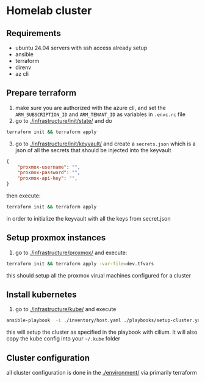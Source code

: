 # Homelab cluster

## Requirements
- ubuntu 24.04 servers with ssh access already setup
- ansible
- terraform
- direnv
- az cli

## Prepare terraform

1) make sure you are authorized with the azure cli, and set the `ARM_SUBSCRIPTION_ID` and `ARM_TENANT_ID` as variables in `.envc.rc` file
2) go to [./infrastructure/init/state/](./infrastructure/init/state/) and do
``` sh
terraform init && terraform apply
```


3) go to [./infrastructure/init/keyvault/](./infrastructure/init/keyvault/) and create a `secrets.json` which is a json of all the secrets that should be injected into the keyvault
``` json
{
    "proxmox-username": "",
    "proxmox-password": "",
    "proxmox-api-key": "",
}
```
then execute:
 ``` sh
terraform init && terraform apply
```
in order to initialize the keyvault with all the keys from secret.json

## Setup proxmox instances

1) go to [./infrastructure/proxmox/](./infrastructure/virtual-machines/) and execute:
``` sh
terraform init && terraform apply -var-file=dev.tfvars
```
this should setup all the proxmox virual machines configured for a cluster

## Install kubernetes
1) go to [./infrastructure/kube/](./infrastructure/kube/) and execute
``` sh
ansible-playbook  -i ./inventory/host.yaml ./playbooks/setup-cluster.yaml
```
this will setup the cluster as specified in the playbook with cilium.
It will also copy the kube config into your `~/.kube` folder


## Cluster configuration
all cluster configuration is done in the [./environment/](./environment/) via primarily terraform
